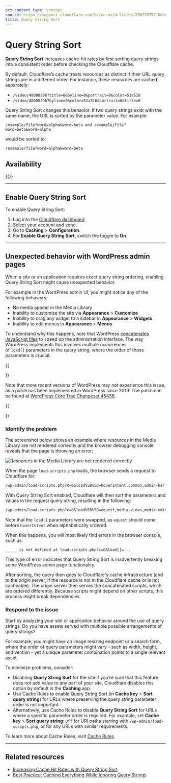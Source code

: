 ```yaml
---
pcx_content_type: concept
source: https://support.cloudflare.com/hc/en-us/articles/206776797-Understanding-Query-String-Sort
title: Query String Sort
---
```


# Query String Sort

**Query String Sort** increases cache-hit rates by first sorting query strings into a consistent order before checking the Cloudflare cache.

By default, Cloudflare’s cache treats resources as distinct if their URL query strings are in a different order. For instance, these resources are cached separately:

-   `/video/48088296?title=0&byline=0&portrait=0&color=51a516`
-   `/video/48088296?byline=0&color=51a516&portrait=0&title=0`

Query String Sort changes this behavior. If two query strings exist with the same name, the URL is sorted by the parameter value. For example:

`/example/file?word=alpha&word=beta and /example/file?word=beta&word=alpha`

would be sorted to:

`/example/file?word=alpha&word=beta`

## Availability

{{<feature-table id="cache.query_string_sort">}}

___

## Enable Query String Sort

To enable Query String Sort:

1. Log into the [Cloudflare dashboard](https://dash.cloudflare.com).
2. Select your account and zone.
3. Go to **Caching** > **Configuration**.
4. For **Enable Query String Sort**, switch the toggle to **On**.

___

## Unexpected behavior with WordPress admin pages

When a site or an application requires exact query string ordering, enabling Query String Sort might cause unexpected behavior.

For example in the WordPress admin UI, you might notice any of the following behaviors:

-   No media appear in the Media Library
-   Inability to customize the site via **Appearance** \> **Customize**
-   Inability to drag any widget to a sidebar in **Appearance** \> **Widgets**
-   Inability to edit menus in **Appearance** \> **Menus**

To understand why this happens, note that WordPress [concatenates JavaScript files](https://developer.wordpress.org/advanced-administration/wordpress/wp-config/#disable-javascript-concatenation) to speed up the administration interface. The way WordPress implements this involves multiple occurrences of `load[]` parameters in the query string, where the order of those parameters is crucial.

{{<Aside type="note">}}

Note that more recent versions of WordPress may not experience this issue, as a patch has been implemented in WordPress since 2019. The patch can be found at [WordPress Core Trac Changeset 45456](https://core.trac.wordpress.org/changeset/45456).

{{</Aside>}}

### Identify the problem

The screenshot below shows an example where resources in the Media Library are not rendered correctly and the browser debugging console reveals that the page is throwing an error:

![Resources in the Media Library are not rendered correctly](/images/support/media_library_enabling_query.png)

When the page `load-scripts.php` loads, the browser sends a request to Cloudflare for:

```txt
/wp-admin/load-scripts.php?c=0&load%5B%5D=hoverIntent,common,admin-bar,underscore,shortcode,backbone,wp-util,wp-backbone,media-models,wp-plupload,wp-mediaelement,wp-api-r&load%5B%5D=equest,media-views,media-editor,media-audiovideo,mce-view,imgareaselect,image-edit,media-grid,media,svg-painter&ver=5.0.3
```

With Query String Sort enabled, Cloudflare will then sort the parameters and values in the request query string, resulting in the following:


```txt
/wp-admin/load-scripts.php?c=0&load%5B%5D=equest,media-views,media-editor,media-audiovideo,mce-view,imgareaselect,image-edit,media-grid,media,svg-painter&load%5B%5D=hoverIntent,common,admin-bar,underscore,shortcode,backbone,wp-util,wp-backbone,media-models,wp-plupload,wp-mediaelement,wp-api-r&ver=5.0.3
```

Note that the `load[]` parameters were swapped, as `equest` should come before `hoverIntent` when alphabetically ordered.

When this happens, you will most likely find errors in the browser console, such as:

`_____ is not defined at load-scripts.php?c=0&load[]=...`

This type of error indicates that Query String Sort is inadvertently breaking some WordPress admin page functionality.

After sorting, the query then goes to Cloudflare's cache infrastructure (and to the origin server, if the resource is not in the Cloudflare cache or is not cacheable). The origin server then serves the concatenated scripts, which are ordered differently. Because scripts might depend on other scripts, this process might break dependencies.

### Respond to the issue

Start by analyzing your site or application behavior around the use of query strings. Do you have assets served with multiple possible arrangements of query strings?

For example, you might have an image resizing endpoint or a search form, where the order of query parameters might vary - such as width, height, and version - yet a unique parameter combination points to a single relevant asset.

To minimize problems, consider:

-   Disabling **Query String Sort** for the site if you’re sure that this feature does not add value to any part of your site. Cloudflare disables this option by default in the **Caching** app.
-   Use Cache Rules to enable Query String Sort (in **Cache key** > **Sort query string**) for URLs where preserving the query string parameter order is not important.
-   Alternatively, use Cache Rules to disable **Query String Sort** for URLs where a specific parameter order is required. For example, set **Cache key** > **Sort query string**: `Off` for URI paths starting with `/wp-admin/load-scripts.php`, or for any URLs with similar requirements.

To learn more about Cache Rules, visit [Cache Rules](/cache/how-to/cache-rules/).

___

## Related resources

-   [Increasing Cache Hit Rates with Query String Sort](https://blog.cloudflare.com/increasing-cache-hit-rates-with-query-string-sort/)
-   [Best Practice: Caching Everything While Ignoring Query Strings](/cache/troubleshooting/cache-everything-ignore-query-strings/)
